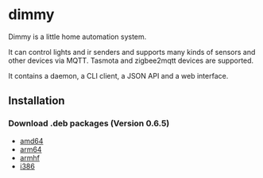 # dimmy
Dimmy is a little home automation system.

It can control lights and ir senders and supports many kinds of sensors and other devices via MQTT.
Tasmota and zigbee2mqtt devices are supported.

It contains a daemon, a CLI client, a JSON API and a web interface.


## Installation
### Download .deb packages (Version 0.6.5)

* [amd64](http://deb.flupps.net/pool/main/d/dimmy/dimmy_0.6.5_amd64.deb)
* [arm64](http://deb.flupps.net/pool/main/d/dimmy/dimmy_0.6.5_arm64.deb)
* [armhf](http://deb.flupps.net/pool/main/d/dimmy/dimmy_0.6.5_armhf.deb)
* [i386](http://deb.flupps.net/pool/main/d/dimmy/dimmy_0.6.5_i386.deb)

